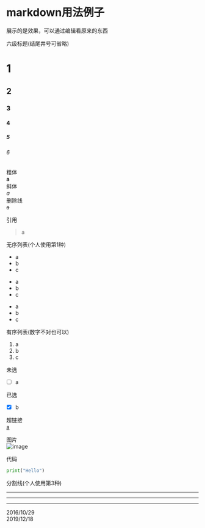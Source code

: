 # markdown用法例子

展示的是效果，可以通过编辑看原来的东西  

六级标题(结尾井号可省略)  
# 1 #
## 2 ##
### 3 ###
#### 4 ####
##### 5 #####
###### 6 ######

粗体  
**a**  
斜体  
*a*  
删除线  
~~a~~  

引用  
> a  

无序列表(个人使用第1种)  
- a
- b
- c

+ a
+ b
+ c

* a
* b
* c

有序列表(数字不对也可以)  
1. a
4. b
2. c

未选  
- [ ] a  

已选  
- [x] b  

超链接  
[a](http://note.youdao.com/)  

图片  
![image](http://www.baidu.com/favicon.ico)  

代码  
```python
print("Hello")
```

分割线(个人使用第3种)  
***
---
- - - -


2016/10/29  
2019/12/18  
